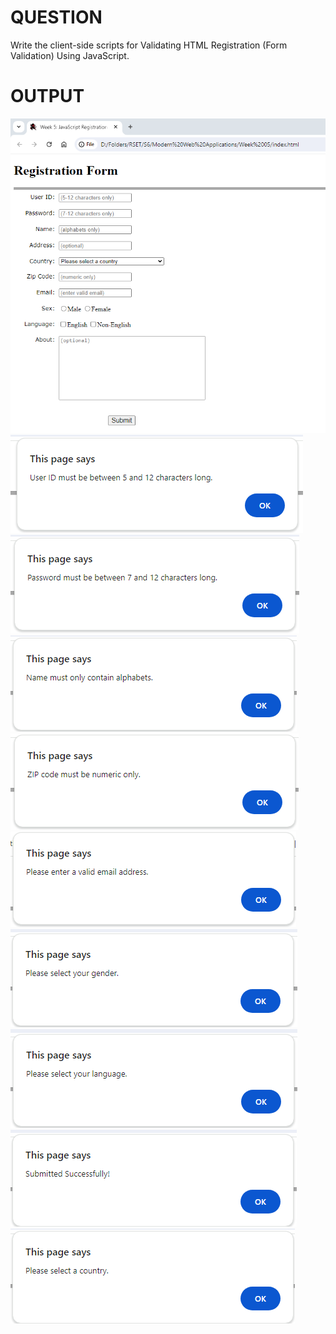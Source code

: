 # QUESTION
Write the client-side scripts for Validating HTML Registration (Form Validation) Using JavaScript.

# OUTPUT
![outputimage](https://github.com/noelmathen/College-Lab-Works/blob/main/S6%20MWA%20(Modern%20Web%20Applications)/Expt5%20-%20Form%20Validation%20Using%20Javascript(from%20Aadarsh's%20GitHub)/Outputs/mwa01.png)
![outputimage](https://github.com/noelmathen/College-Lab-Works/blob/main/S6%20MWA%20(Modern%20Web%20Applications)/Expt5%20-%20Form%20Validation%20Using%20Javascript(from%20Aadarsh's%20GitHub)/Outputs/mwa02.png)
![outputimage](https://github.com/noelmathen/College-Lab-Works/blob/main/S6%20MWA%20(Modern%20Web%20Applications)/Expt5%20-%20Form%20Validation%20Using%20Javascript(from%20Aadarsh's%20GitHub)/Outputs/mwa03.png)
![outputimage](https://github.com/noelmathen/College-Lab-Works/blob/main/S6%20MWA%20(Modern%20Web%20Applications)/Expt5%20-%20Form%20Validation%20Using%20Javascript(from%20Aadarsh's%20GitHub)/Outputs/mwa04.png)
![outputimage](https://github.com/noelmathen/College-Lab-Works/blob/main/S6%20MWA%20(Modern%20Web%20Applications)/Expt5%20-%20Form%20Validation%20Using%20Javascript(from%20Aadarsh's%20GitHub)/Outputs/mwa05.png)
![outputimage](https://github.com/noelmathen/College-Lab-Works/blob/main/S6%20MWA%20(Modern%20Web%20Applications)/Expt5%20-%20Form%20Validation%20Using%20Javascript(from%20Aadarsh's%20GitHub)/Outputs/mwa06.png)
![outputimage](https://github.com/noelmathen/College-Lab-Works/blob/main/S6%20MWA%20(Modern%20Web%20Applications)/Expt5%20-%20Form%20Validation%20Using%20Javascript(from%20Aadarsh's%20GitHub)/Outputs/mwa07.png)
![outputimage](https://github.com/noelmathen/College-Lab-Works/blob/main/S6%20MWA%20(Modern%20Web%20Applications)/Expt5%20-%20Form%20Validation%20Using%20Javascript(from%20Aadarsh's%20GitHub)/Outputs/mwa08.png)
![outputimage](https://github.com/noelmathen/College-Lab-Works/blob/main/S6%20MWA%20(Modern%20Web%20Applications)/Expt5%20-%20Form%20Validation%20Using%20Javascript(from%20Aadarsh's%20GitHub)/Outputs/mwa09.png)
![outputimage](https://github.com/noelmathen/College-Lab-Works/blob/main/S6%20MWA%20(Modern%20Web%20Applications)/Expt5%20-%20Form%20Validation%20Using%20Javascript(from%20Aadarsh's%20GitHub)/Outputs/mwa10.png)
